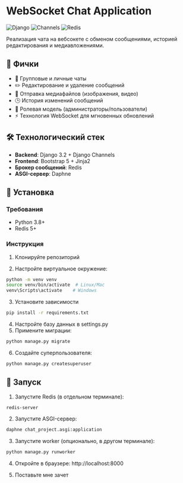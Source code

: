 # WebSocket Chat Application

![Django](https://img.shields.io/badge/Django-5.1.7-green)
![Channels](https://img.shields.io/badge/Channels-4.2.2-blue)
![Redis](https://img.shields.io/badge/Redis-5.2.1-red)

Реализация чата на вебсокете с обменом сообщениями, историей редактирования и медиавложениями.

## 🌟 Фички

- 💬 Групповые и личные чаты
- ✏️ Редактирование и удаление сообщений
- 📎 Отправка медиафайлов (изображения, видео)
- 🕒 История изменений сообщений
- 🔐 Ролевая модель (администраторы/пользователи)
- ⚡ Технология WebSocket для мгновенных обновлений

## 🛠 Технологический стек

- **Backend**: Django 3.2 + Django Channels
- **Frontend**: Bootstrap 5 + Jinja2
- **Брокер сообщений**: Redis
- **ASGI-сервер**: Daphne

## 🚀 Установка

### Требования
- Python 3.8+
- Redis 5+

### Инструкция

1. Клонируйте репозиторий

2. Настройте виртуальное окружение:
```bash
python -m venv venv
source venv/bin/activate  # Linux/Mac
venv\Scripts\activate    # Windows
```

3. Установите зависимости
```bash
pip install -r requirements.txt
```

4. Настройте базу данных в settings.py
5. Примените миграции:
```bash
python manage.py migrate
```
6. Создайте суперпользователя:
```bash
python manage.py createsuperuser
```

## 🏃 Запуск

1. Запустите Redis (в отдельном терминале):
```bash
redis-server
```
2. Запустите ASGI-сервер:
```bash
daphne chat_project.asgi:application
```
3. Запустите worker (опционально, в другом терминале):
```bash
python manage.py runworker
```
4. Откройте в браузере:
http://localhost:8000

5. Поставьте мне зачет